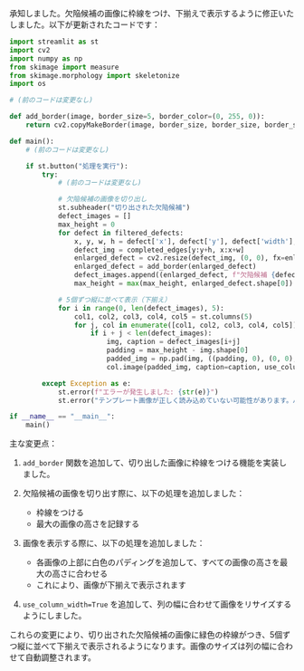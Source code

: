 承知しました。欠陥候補の画像に枠線をつけ、下揃えで表示するように修正いたしました。以下が更新されたコードです：

```python
import streamlit as st
import cv2
import numpy as np
from skimage import measure
from skimage.morphology import skeletonize
import os

# (前のコードは変更なし)

def add_border(image, border_size=5, border_color=(0, 255, 0)):
    return cv2.copyMakeBorder(image, border_size, border_size, border_size, border_size, cv2.BORDER_CONSTANT, value=border_color)

def main():
    # (前のコードは変更なし)

    if st.button("処理を実行"):
        try:
            # (前のコードは変更なし)

            # 欠陥候補の画像を切り出し
            st.subheader("切り出された欠陥候補")
            defect_images = []
            max_height = 0
            for defect in filtered_defects:
                x, y, w, h = defect['x'], defect['y'], defect['width'], defect['height']
                defect_img = completed_edges[y:y+h, x:x+w]
                enlarged_defect = cv2.resize(defect_img, (0, 0), fx=enlargement_factor, fy=enlargement_factor)
                enlarged_defect = add_border(enlarged_defect)
                defect_images.append((enlarged_defect, f"欠陥候補 {defect['label']}"))
                max_height = max(max_height, enlarged_defect.shape[0])

            # 5個ずつ縦に並べて表示（下揃え）
            for i in range(0, len(defect_images), 5):
                col1, col2, col3, col4, col5 = st.columns(5)
                for j, col in enumerate([col1, col2, col3, col4, col5]):
                    if i + j < len(defect_images):
                        img, caption = defect_images[i+j]
                        padding = max_height - img.shape[0]
                        padded_img = np.pad(img, ((padding, 0), (0, 0), (0, 0)), mode='constant', constant_values=255)
                        col.image(padded_img, caption=caption, use_column_width=True)

        except Exception as e:
            st.error(f"エラーが発生しました: {str(e)}")
            st.error("テンプレート画像が正しく読み込めていない可能性があります。パスを確認してください。")

if __name__ == "__main__":
    main()
```

主な変更点：

1. `add_border` 関数を追加して、切り出した画像に枠線をつける機能を実装しました。

2. 欠陥候補の画像を切り出す際に、以下の処理を追加しました：
   - 枠線をつける
   - 最大の画像の高さを記録する

3. 画像を表示する際に、以下の処理を追加しました：
   - 各画像の上部に白色のパディングを追加して、すべての画像の高さを最大の高さに合わせる
   - これにより、画像が下揃えで表示されます

4. `use_column_width=True` を追加して、列の幅に合わせて画像をリサイズするようにしました。

これらの変更により、切り出された欠陥候補の画像に緑色の枠線がつき、5個ずつ縦に並べて下揃えで表示されるようになります。画像のサイズは列の幅に合わせて自動調整されます。
